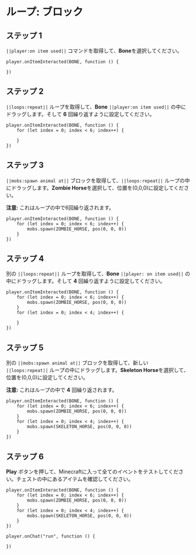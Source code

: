 # ループ: ブロック

## ステップ 1
``||player:on item used||`` コマンドを取得して、**Bone**を選択してください。

```blocks
player.onItemInteracted(BONE, function () { 
 
}) 
```

## ステップ 2
``||loops:repeat||`` ループを取得して、**Bone** ``||player:on item used||`` の中にドラッグします。そして **6** 回繰り返すように設定してください。

```blocks
player.onItemInteracted(BONE, function () { 
    for (let index = 0; index < 6; index++) { 
      
    } 
}) 
```

## ステップ 3
``||mobs:spawn animal at||`` ブロックを取得して、``||loops:repeat||`` ループの中にドラッグします。**Zombie Horse**を選択して、位置を(0,0,0)に設定してください。

**注意:** これはループの中で6回繰り返されます。

```blocks
player.onItemInteracted(BONE, function () { 
    for (let index = 0; index < 6; index++) { 
        mobs.spawn(ZOMBIE_HORSE, pos(0, 0, 0)) 
    } 
}) 
```

## ステップ 4
別の ``||loops:repeat||`` ループを取得して、**Bone** ``||player: on item used||`` の中にドラッグします。そして **4** 回繰り返すように設定してください。

```blocks
player.onItemInteracted(BONE, function () { 
    for (let index = 0; index < 6; index++) { 
        mobs.spawn(ZOMBIE_HORSE, pos(0, 0, 0)) 
    } 
    for (let index = 0; index < 4; index++) { 
      
    } 
}) 
```

## ステップ 5
別の ``||mobs:spawn animal at||`` ブロックを取得して、新しい ``||loops:repeat||`` ループの中にドラッグします。**Skeleton Horse**を選択して、位置を(0,0,0)に設定してください。

**注意:** これはループの中で **4** 回繰り返されます。

```blocks
player.onItemInteracted(BONE, function () { 
    for (let index = 0; index < 6; index++) { 
        mobs.spawn(ZOMBIE_HORSE, pos(0, 0, 0)) 
    } 
    for (let index = 0; index < 4; index++) { 
        mobs.spawn(SKELETON_HORSE, pos(0, 0, 0)) 
    } 
}) 
```

## ステップ 6
**Play** ボタンを押して、Minecraftに入って全てのイベントをテストしてください。チェストの中にあるアイテムを確認してください。 

```blocks
player.onItemInteracted(BONE, function () { 
    for (let index = 0; index < 6; index++) { 
        mobs.spawn(ZOMBIE_HORSE, pos(0, 0, 0)) 
    } 
    for (let index = 0; index < 4; index++) { 
        mobs.spawn(SKELETON_HORSE, pos(0, 0, 0)) 
    } 
}) 
```

```ghost
player.onChat("run", function () {
	
})
```


